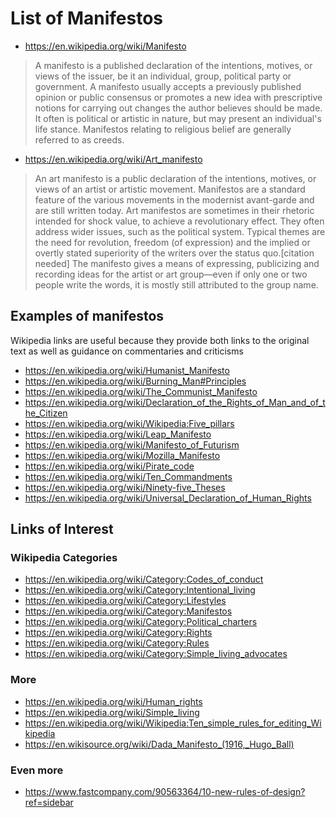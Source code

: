 # List of Manifestos

* https://en.wikipedia.org/wiki/Manifesto

> A manifesto is a published declaration of the intentions, motives, or views of the issuer, be it an individual, group, political party or government. A manifesto usually accepts a previously published opinion or public consensus or promotes a new idea with prescriptive notions for carrying out changes the author believes should be made. It often is political or artistic in nature, but may present an individual's life stance. Manifestos relating to religious belief are generally referred to as creeds.

* https://en.wikipedia.org/wiki/Art_manifesto

> An art manifesto is a public declaration of the intentions, motives, or views of an artist or artistic movement. Manifestos are a standard feature of the various movements in the modernist avant-garde and are still written today. Art manifestos are sometimes in their rhetoric intended for shock value, to achieve a revolutionary effect. They often address wider issues, such as the political system. Typical themes are the need for revolution, freedom (of expression) and the implied or overtly stated superiority of the writers over the status quo.[citation needed] The manifesto gives a means of expressing, publicizing and recording ideas for the artist or art group—even if only one or two people write the words, it is mostly still attributed to the group name.


## Examples of manifestos

Wikipedia links are useful because they provide both links to the original text as well as guidance on commentaries and criticisms

* https://en.wikipedia.org/wiki/Humanist_Manifesto
* https://en.wikipedia.org/wiki/Burning_Man#Principles
* https://en.wikipedia.org/wiki/The_Communist_Manifesto
* https://en.wikipedia.org/wiki/Declaration_of_the_Rights_of_Man_and_of_the_Citizen
* https://en.wikipedia.org/wiki/Wikipedia:Five_pillars
* https://en.wikipedia.org/wiki/Leap_Manifesto
* https://en.wikipedia.org/wiki/Manifesto_of_Futurism
* https://en.wikipedia.org/wiki/Mozilla_Manifesto
* https://en.wikipedia.org/wiki/Pirate_code
* https://en.wikipedia.org/wiki/Ten_Commandments
* https://en.wikipedia.org/wiki/Ninety-five_Theses
* https://en.wikipedia.org/wiki/Universal_Declaration_of_Human_Rights


## Links of Interest


### Wikipedia Categories

* https://en.wikipedia.org/wiki/Category:Codes_of_conduct
* https://en.wikipedia.org/wiki/Category:Intentional_living
* https://en.wikipedia.org/wiki/Category:Lifestyles
* https://en.wikipedia.org/wiki/Category:Manifestos
* https://en.wikipedia.org/wiki/Category:Political_charters
* https://en.wikipedia.org/wiki/Category:Rights
* https://en.wikipedia.org/wiki/Category:Rules
* https://en.wikipedia.org/wiki/Category:Simple_living_advocates


### More

* https://en.wikipedia.org/wiki/Human_rights
* https://en.wikipedia.org/wiki/Simple_living
* https://en.wikipedia.org/wiki/Wikipedia:Ten_simple_rules_for_editing_Wikipedia
* https://en.wikisource.org/wiki/Dada_Manifesto_(1916,_Hugo_Ball)


### Even more

* https://www.fastcompany.com/90563364/10-new-rules-of-design?ref=sidebar